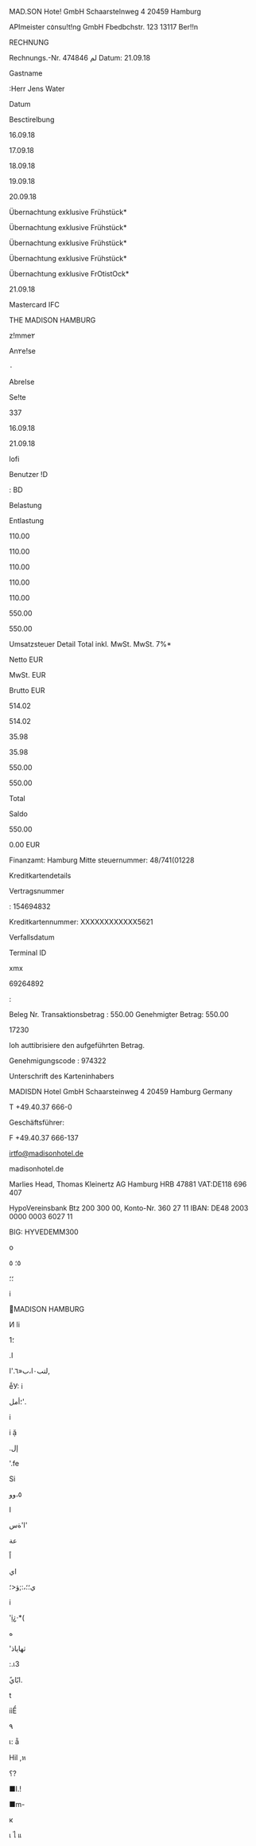 MAD.SON Hote! GmbH  Schaarstelnweg 4 20459 Hamburg

APImeister c٥nsu!t!ng  GmbH
Fbedbchstr.  123
13117  Ber!!n

RECHNUNG

Rechnungs.-Nr. 474846 لم
Datum:  21.09.18

Gastname

:Herr Jens Water

Datum

Besctirelbung

16.09.18

17.09.18

18.09.18

19.09.18

20.09.18

Übernachtung exklusive  Frühstück*

Übernachtung exklusive  Frühstück*

Übernachtung exklusive  Frühstück*

Übernachtung  exklusive  Frühstück*

Übernachtung exklusive  FrOtistOck*

21.09.18

Mastercard  IFC

THE
MADISON
HAMBURG

z!mme٢

An٢e!se

٠

Abreاse

Se!te

337

16.09.18

21.09.18

lofi

Benutzer  !D

:  BD

Belastung

Entlastung

110.00

110.00

110.00

110.00

110.00

550.00

550.00

Umsatzsteuer Detail
Total  inkl.  MwSt.
MwSt.  7%*

Netto  EUR

MwSt.  EUR

Brutto  EUR

514.02

514.02

35.98

35.98

550.00

550.00

Total

Saldo

550.00

0.00  EUR

Finanzamt:  Hamburg  Mitte
steuernummer:  48/741(01228

Kreditkartendetails

Vertragsnummer

:  154694832

Kreditkartennummer:  ΧΧΧΧΧΧΧΧΧΧΧΧ5621

Verfallsdatum

Terminal  ID

xmx

69264892

:

Beleg  Nr.
Transaktionsbetrag  :  550.00
Genehmigter Betrag:  550.00

 17230

loh  auttibrisiere den  aufgeführten  Betrag.

Genehmigungscode  :  974322

Unterschrift  des  Karteninhabers

MADISDN  Hotel  GmbH
Schaarsteinweg  4
20459  Hamburg
Germany

T  +49.40.37  666-0

Geschäftsführer:

F  +49.40.37  666-137

irtfo@madisonhotel.de

madisonhotel.de

Marlies  Head,  Thomas  Kleinertz
AG  Hamburg  HRB 47881
VAT:DE118  696  407

HypoVereinsbank
Btz 200  300  00,  Konto-Nr.  360  27  11
IBAN:  DE48  2003  0000  0003  6027  11

BIG:  HYVEDEMM300

o

 ٥؛
٥

؛؛

i

MADISON
HAMBURG

И
li

1؛

.ا

لتب٠ا،ب«٦.'ا,

ễУ:
i

؛أمل'.

i

i ặ

.إل

'.fe

Si

٥،وو

I

ا'ةس'

عة

اً

يI

ي؛؛،:;ؤ<؛

i

'ị¿·*(

ه

'ثهاياذ

:.เ3

ًابًاي.

t

iìỂ

٩

เ:
ẵ

Hil ,ห

؟?

■I.!

■m-

к

เ
ไ
แ
